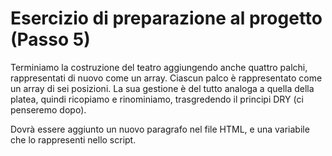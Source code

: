 # Esercizio di preparazione al progetto (Passo 5)

Terminiamo la costruzione del teatro aggiungendo anche quattro palchi, rappresentati di nuovo come un array. Ciascun palco è rappresentato come un array di sei posizioni. La sua gestione è del tutto analoga a quella della platea, quindi ricopiamo e rinominiamo, trasgredendo il principi DRY (ci penseremo dopo).

Dovrà essere aggiunto un nuovo paragrafo nel file HTML, e una variabile che lo rappresenti nello script.